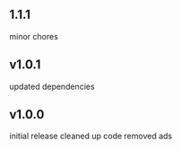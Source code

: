 ## 1.1.1
minor chores
## v1.0.1
updated dependencies  
## v1.0.0
initial release
cleaned up code
removed ads